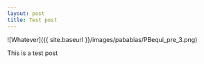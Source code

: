 ```yaml
---
layout: post
title: Test post
---
```


![Whatever]({{ site.baseurl }}/images/pababias/PBequi_pre_3.png)

This is a test post